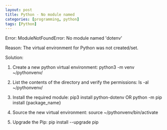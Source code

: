 ```yaml
---
layout: post
title: Python - No module named
categories: [programming, python]
tags: [Python]
---
```



Error:
ModuleNotFoundError: No module named 'dotenv'

Reason:
The virtual environment for Python was not created/set.

Solution:
1. Create a new python virtual environment:
    python3 -m venv ~/pythonvenv/

2. List the contents of the directory and verify the permissions:
ls -al ~/pythonvenv/

3. Install the required module: 
pip3 install python-dotenv
OR
python -m pip install {package_name}

4. Source the new virtual environment:
source ~/pythonvenv/bin/activate

5. Upgrade the Pip:
pip install --upgrade pip